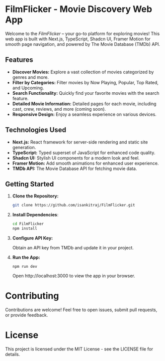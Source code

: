 # FilmFlicker - Movie Discovery Web App

Welcome to the _FilmFlicker_ – your go-to platform for exploring movies! This web app is built with Next.js, TypeScript, Shadcn UI, Framer Motion for smooth page navigation, and powered by The Movie Database (TMDb) API.

## Features

- **Discover Movies:** Explore a vast collection of movies categorized by genres and more.
- **Filter by Categories:** Filter movies by Now Playing, Popular, Top Rated, and Upcoming.
- **Search Functionality:** Quickly find your favorite movies with the search feature.
- **Detailed Movie Information:** Detailed pages for each movie, including cast, crew, reviews, and more (coming soon).
- **Responsive Design:** Enjoy a seamless experience on various devices.

## Technologies Used

- **Next.js:** React framework for server-side rendering and static site generation.
- **TypeScript:** Typed superset of JavaScript for enhanced code quality.
- **Shadcn UI:** Stylish UI components for a modern look and feel.
- **Framer Motion:** Add smooth animations for enhanced user experience.
- **TMDb API:** The Movie Database API for fetching movie data.

## Getting Started

1. **Clone the Repository:**

   ```bash
   git clone https://github.com/isankitraj/FilmFlicker.git

   ```

2. **Install Dependencies**:

   ```bash
   cd FilmFlicker
   npm install

   ```

3. **Configure API Key:**

   Obtain an API key from TMDb and update it in your project.

4. **Run the App:**

   ```
   npm run dev
   ```

   Open http://localhost:3000 to view the app in your browser.

# Contributing

Contributions are welcome! Feel free to open issues, submit pull requests, or provide feedback.

# License

This project is licensed under the MIT License - see the LICENSE file for details.
